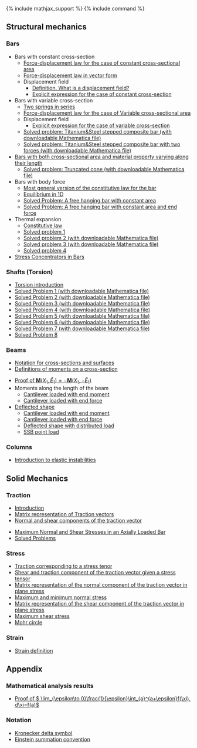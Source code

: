 {% include mathjax_support %}
{% include command %}


## Structural mechanics

### Bars 

*  Bars with constant cross-section
    * [Force-displacement law for the case of constant cross-sectional area](Bars/Bars.md)
    * [Force-displacement law in vector form](./Bars/VectorFormHookesLaw.md)
    * Displacement field
        - [Definition. What is a displacement field?](Bars/Bars2.md)
        - [Explicit expression for the case of constant cross-section](Bars/Bars3.md)
* Bars with variable cross-section 
    * [Two springs in series](./Bars/SpringsInSeries.md)
    *   [Force-displacement law for the case of Variable cross-sectional area](Bars/Bars4.md)
    * Displacement field
        -  [Explicit expression for the case of variable cross-section](Bars/Bars5_2.md)
    -  [Solved problem: Titanium&Steel stepped composite bar (with downloadable Mathematica file)](./Bars/SegmentedComposite.md)
    -  [Solved problem: Titanium&Steel stepped composite bar with two forces (with downloadable Mathematica file)](./Bars/SegmentedComposite2.md) 
* [Bars with both cross-sectional area and material property varying along their length](Bars/Bars6.md)
    -   [Solved problem: Truncated cone (with downloadable Mathematica file)](./Bars/TruncatedCone.md) 
* Bars with body force
  -  [Most general version of the constitutive law for the bar](Bars/BodyForce1.md)
  -   [Equilibrium in 1D](Bars/BodyForce2.md)
    -  [Solved Problem: A free hanging bar with constant area](Bars/HangingBar1.md)
    -  [Solved Problem: A free hanging bar with constant area and end force](Bars/HangingBar3.md) <!--:#778899-->
    <!-- - :construction::construction: [_Solved Problem: A free hanging bar with variable area_](Bars/HangingBar2.md)      -->
* Thermal expansion
    *  [Constitutive law](./Bars/ThermalExpansion1.md)
    *  [Solved problem 1](./Bars/ThermalStressesSP1.md)
    *   [Solved problem 2 (with downloadable Mathematica file)](./Bars/ThermalStressesSP2.md)
    *   [Solved problem 3 (with downloadable Mathematica file)](./Bars/ThermalStressesSP3.md)
    *  [Solved problem 4](./Bars/ThermalStressesSP4.md)
*  [Stress Concentrators in Bars](Bars7.md)

### Shafts (Torsion)

 *  [Torsion introduction](./Torsion/Torsion1.md)
 * [Solved Problem 1 (with downloadable Mathematica file)](./Torsion/SP1.md)
 * [Solved Problem 2 (with downloadable Mathematica file)](./Torsion/SP2.md)
 * [Solved Problem 3 (with downloadable Mathematica file)](./Torsion/SP3.md)
 * [Solved Problem 4 (with downloadable Mathematica file)](./Torsion/SP4.md)
 * [Solved Problem 5 (with downloadable Mathematica file)](./Torsion/SP5.md)
 * [Solved Problem 6 (with downloadable Mathematica file)](./Torsion/SP6.md)
 * [Solved Problem 7 (with downloadable Mathematica file)](./Torsion/SP7.md)
 * [Solved Problem 8](./Torsion/SP8.md)


    

### Beams 
* [Notation for cross-sections and surfaces](Beams/CrossSectiosnSurfacesDef.md)
* [Definitions of moments on a cross-section](Beams/MomentsOnCrosssection.md)
<!-- *  :construction: :construction: [Equality of two cross-sectional moments if the beam region between those cross-sections is free of any applied/external moments and forces](Beams/ConstancyOfMoments.md)    -->
*  [Proof of $\boldsymbol{M}(X_1,\hat{E}_1)=-\boldsymbol{M}(X_1,-\hat{E}_1)$](Beams/MomentsThirdLaw.md)
* Moments along the length of the beam
    * [Cantilever loaded with end moment](Beams/EndMomentMoment.md)
    * [Cantilever loaded with end force](Beams/EndForceCantilever.md)     
* [Deflected shape](Beams/Beams1.md)
    *  [Cantilever loaded with end moment](Beams/EndMomentShape.md) 
    * [Cantilever loaded with end force](Beams/EndForceShape.md) 
    * [Deflected shape with distributed load](Beams/SSBUniformDistribution.md)
    * [SSB point load](Beams/SSBPointLoad.md)


### Columns 

* [Introduction to elastic instabilities](./Buckling/Buckling1.md)

<!-- * [Column buckling: pin-pin joints](./Buckling/Buckling2.md)
* [Column buckling: anchored-pin joints](./Buckling/Buckling2.md) -->

## Solid Mechanics

### Traction

* [Introduction](Traction/Introduction.md)
* [Matrix representation of Traction vectors](Traction/TractionsInBars.md) 
* [Normal and shear components of the traction vector](Traction/NormalShearComponents.md)
<!-- * [Shear tractions](Traction/ShearTraction1.md) -->
* [Maximum Normal and Shear Stresses in an Axially Loaded Bar](Traction/Max.md)
* [Solved Problems](Traction/SPTraction.md)

### Stress

*  [Traction corresponding to a stress tenor](Stress/Traction.md)
* [Shear and traction component of the traction vector given a stress tensor](Stress/Stress2.md)
* [Matrix representation of the normal component of the traction vector in plane stress](Stress/Stress3.md) 
* [Maximum and minimum normal stress](Stress/Stress4.md)
* [Matrix representation of the shear component of the traction vector in plane stress](Stress/Stress5.md) 
* [Maximum shear stress](Stress/Stress6.md)
* [Mohr circle](Stress/Stress7.md)


### Strain

* [Strain definition](Strain/Strain1.md)




## Appendix

### Mathematical analysis results

*  [Proof of  $ \lim_{\epsilon\to 0}\frac{1}{\epsilon}\int_{a}^{a+\epsilon}f(\xi)\, d\xi=f(a)$](Bars/Leibnitz.md)

### Notation
    
* [Kronecker delta symbol](https://appliedmechanicslab.github.io/appliedmechanicslab/course_notes/ENGN1370/KroneckerDeltaSymbol.html)
* [Einstein summation convention](https://appliedmechanicslab.github.io/appliedmechanicslab/course_notes/ENGN1370/ESC.html)


<!-- <span style="color:#5faeb6; font-style:italic">Solved problem 1</span> -->